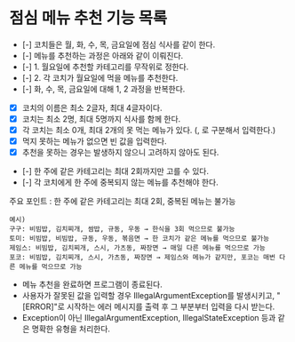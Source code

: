 # 점심 메뉴 추천 기능 목록

- [-] 코치들은 월, 화, 수, 목, 금요일에 점심 식사를 같이 한다.
- [-] 메뉴를 추천하는 과정은 아래와 같이 이뤄진다.
- [-] 1. 월요일에 추천할 카테고리를 무작위로 정한다.
- [-] 2. 각 코치가 월요일에 먹을 메뉴를 추천한다.
- [-] 화, 수, 목, 금요일에 대해 1, 2 과정을 반복한다.
- [x] 코치의 이름은 최소 2글자, 최대 4글자이다.
- [x] 코치는 최소 2명, 최대 5명까지 식사를 함께 한다.
- [x] 각 코치는 최소 0개, 최대 2개의 못 먹는 메뉴가 있다. (, 로 구분해서 입력한다.)
- [x] 먹지 못하는 메뉴가 없으면 빈 값을 입력한다.
- [x] 추천을 못하는 경우는 발생하지 않으니 고려하지 않아도 된다.
- [-] 한 주에 같은 카테고리는 최대 2회까지만 고를 수 있다.
- [-] 각 코치에게 한 주에 중복되지 않는 메뉴를 추천해야 한다.

주요 포인트 : 한 주에 같은 카테고리는 최대 2회, 중복된 메뉴는 불가능

```
예시)
구구: 비빔밥, 김치찌개, 쌈밥, 규동, 우동 → 한식을 3회 먹으므로 불가능
토미: 비빔밥, 비빔밥, 규동, 우동, 볶음면 → 한 코치가 같은 메뉴를 먹으므로 불가능
제임스: 비빔밥, 김치찌개, 스시, 가츠동, 짜장면 → 매일 다른 메뉴를 먹으므로 가능
포코: 비빔밥, 김치찌개, 스시, 가츠동, 짜장면 → 제임스와 메뉴가 같지만, 포코는 매번 다른 메뉴를 먹으므로 가능
```
- 메뉴 추천을 완료하면 프로그램이 종료된다.
- 사용자가 잘못된 값을 입력할 경우 IllegalArgumentException를 발생시키고, "[ERROR]"로 시작하는 에러 메시지를 출력 후 그 부분부터 입력을 다시 받는다.
- Exception이 아닌 IllegalArgumentException, IllegalStateException 등과 같은 명확한 유형을 처리한다.